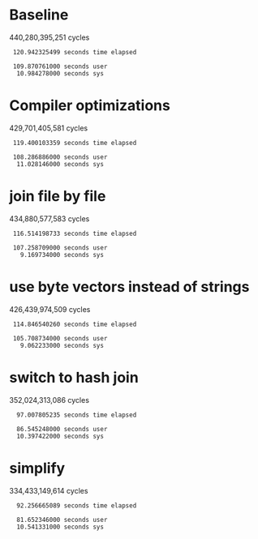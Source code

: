# Baseline

   440,280,395,251      cycles

     120.942325499 seconds time elapsed

     109.870761000 seconds user
      10.984278000 seconds sys


# Compiler optimizations

   429,701,405,581      cycles

     119.400103359 seconds time elapsed

     108.286886000 seconds user
      11.028146000 seconds sys

# join file by file

   434,880,577,583      cycles

     116.514198733 seconds time elapsed

     107.258709000 seconds user
       9.169734000 seconds sys

# use byte vectors instead of strings

   426,439,974,509      cycles

     114.846540260 seconds time elapsed

     105.708734000 seconds user
       9.062233000 seconds sys

# switch to hash join

   352,024,313,086      cycles

      97.007805235 seconds time elapsed

      86.545248000 seconds user
      10.397422000 seconds sys

# simplify

   334,433,149,614      cycles

      92.256665089 seconds time elapsed

      81.652346000 seconds user
      10.541331000 seconds sys
